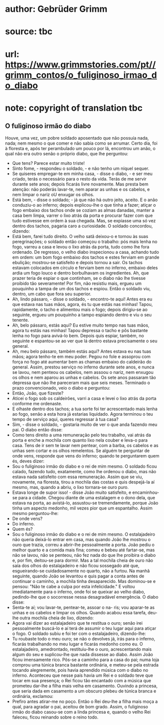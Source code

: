 # author: Gebrüder Grimm
# source: tbc
# url: https://www.grimmstories.com/pt//grimm_contos/o_fuliginoso_irmao_do_diabo
# note: copyright of translation tbc

## O fuliginoso irmão do diabo 

Houve, uma vez, um pobre soldado aposentado que não possuía nada, nada;
nem mesmo o que comer e não sabia como se arrumar.
Certo dia, foi à floresta e, após ter perambulado um pouco por lá,
encontrou um anão, o qual não era outro senão o próprio diabo, que lhe
perguntou:
- Que tens? Parece estar muito triste!
- Sinto fome, - respondeu o soldado, - e não tenho um níquel sequer.
- Se quiseres empregar-te em minha casa, - disse o diabo, - e ser meu
criado, terás o necessário para o resto da vida. Terás de me servir
durante sete anos; depois ficarás livre novamente. Mas presta bem
atenção:
não poderás lavar-te, nem aparar as unhas e os cabelos, e nem limpar o
nariz oU enxugar os olhos.
- Está bem, - disse o soldado; - já que não há outro jeito, aceito.
E o anão conduziu-o ao inferno; depois explicou-lhe o que tinha a fazer;
atiçar o fogo embaixo dos tachos onde se coziam as almas danadas, manter
a casa bem limpa, varrer o lixo atrás da porta e procurar fazer com que
tudo estivesse em ordem à sua chegada. Mas, se expiasse uma só vez
dentro dos tachos, pagaria caro a curiosidade. O soldado concordou,
dizendo:
- Está bem, farei tudo direito.
O velho satã deixou-o e tornou às suas peregrinações; o soldado então
começou o trabalho: pós mais lenha no fogo, varreu a casa e levou o lixo
atrás da porta, tudo como lhe fora ordenado. De regresso, o velho diabo
inspecionou a casa, achando tudo em ordem: um bom fogo embaixo dos
tachos e estes ferviam em grande ebulição; mostrou-se satisfeito e
depois tornou a sair.
Os tachos estavam colocados em círculo e ferviam bem no inferno, embaixo
deles ardia um fogo louco e dentro borbulhavam os ingredientes. Ah, que
prazer teria de espiar o que continham, se o diabo não lhe tivesse
proibido tão severamente! Por fim, não resistiu mais, ergueu um
pouquinho a tampa de um dos tachos e espiou. Então o soldado viu,
dentro, um cabo que fora seu superior.
- Ah, lindo pássaro, - disse o soldado, - encontro-te aqui! Antes era eu
que estava nas tuas mãos, agora, és tu que estás nas minhas!
Tapou, rapidamente, o tacho e alimentou mais o fogo; depois dirigiu-se
ao seguinte, ergueu um pouquinho a tampo espiando dentro e viu o seu
tenente.
- Ah, belo pássaro, estás aqui? Eu estive muito tempo nas tuas mãos,
agora tu estás nas minhas!
Tapou depressa o tacho e pôs bastante lenha no fogo para avivá-lo bem.
Depois quis espiar, também, no seguinte e espantou-se ao ver que lá
dentro estava precisamente o seu general.
- Ah, meu belo pássaro, também estás aqui? Antes estava eu nas tuas
mãos; agora tenho-te em meu poder.
Pegou no fole e assoprou com força no fogo até aumentar bem as chamas
embaixo do caldeirão do general.
Assim, prestou serviço no inferno durante sete anos, e nunca se lavou,
nem penteou os cabelos, nem assoou o nariz, nem enxugou os olhos e nem
aparou as unhas e cabelos. Os sete anos passaram tão depressa que não
lhe pareceram mais que seis meses. Terminado o prazo convencionado, veio
o diabo e perguntou:
- Então, João, que fizeste?
- Aticei o fogo sob os caldeirões, varri a casa e levei o lixo atrás da
porta conforme me ordenaste.
- E olhaste dentro dos tachos; a tua sorte foi ter acrescentado mais
lenha ao fogo, senão a esta hora já estarias liquidado. Agora terminou o
teu tempo de serviço aqui, queres regressar à tua casa?
- Sim, - disse o soldado, - gostaria muito de ver o que anda fazendo meu
pai.
O diabo então disse:
- Como tens direito a uma remuneração pelo teu trabalho, vai atrás da
porta e enche a mochila com quanto lixo nela couber e leva-o para casa.
Tens de ir sem te lavar nem pentear, com a barba, os cabelos e as unhas
sem cortar e os olhos remelentos. Se alguém te perguntar de onde vens,
responde que vens do inferno; quando te perguntarem quem és, deves
dizer:
- Sou o fuliginoso irmão do diabo e o rei de mim mesmo.
O soldado ficou calado, fazendo tudo, exatamente, como lhe ordenou o
diabo, mas não estava nada satisfeito com essa remuneração.
Assim que se viu, novamente, na floresta, tirou a mochila das costas e
quis despejá-la aí mesmo, mas, quando a abriu, o lixo tornara-se ouro
puro.
- Estava longe de supor isso! - disse João muito satisfeito, e
encaminhou-se para a cidade.
Chegou diante de uma estalagem e o dono dela, que estava na porta, ao
avistá-lo, assustou-se tremendamente, porque João tinha um aspecto
medonho, mil vezes pior que um espantalho. Assim mesmo perguntou-lhe:
- De onde vens?
- Do inferno.
- Quem és?
- Sou o fuliginoso irmão do diabo e o rei de mim mesmo.
O estalajadeiro não queria deixá-lo entrar em casa, mas quando João lhe
mostrou o ouro que trazia, correu a abrir-lhe pessoalmente a porta.
João pediu o melhor quarto e a comida mais fina; comeu e bebeu até
fartar-se, mas não se lavou, não se penteou, não fez nada do que lhe
proibira o diabo e, por fim, deitou-se para dormir.
Mas a tal mochila cheia de ouro não saía dos olhos do estalajadeiro e
não ficou sossegado até que, esgueirando-se cuidadosamente no quarto,
não a furtou.
Na manhã seguinte, quando João se levantou e quis pagar a conta antes de
continuar o caminho, a mochila tinha desaparecido. Mas dominou-se e
pensou: "Não te cabe a culpa por esta infelicidade." E voltou
imediatamente para o inferno, onde foi se queixar ao velho diabo,
pedindo-lhe que o socorresse nessa desagradável emergência. O diabo
disse:
- Senta-te aí; vou lavar-te, pentear-te, assoar o na- ris; vou aparar-te
as unhas e os cabelos e limpar os olhos.
Quando acabou essa tarefa, deu-lhe outra mochila cheia de lixo,
dizendo:
- Agora vai dizer ao estalajadeiro que te restitua o ouro; senão irei
pessoalmente buscá-lo e aí terá de assumir o teu lugar aqui para atiçar
o fogo.
O soldado subiu e foi ter com o estalajadeiro, dizendo-lhe:
- Tu roubaste todo o meu ouro; se não o devolves já, irás para o
inferno, ficarás trabalhando no meu lugar e ficarás medonho como eu.
O estalajadeiro, amedrontado, restituiu-lhe o ouro, acrescentando mais
algum do seu e suplicou-lhe que nada dissesse ao diabo.
Assim João ficou imensamente rico. Pôs-se a caminho para a casa do pai;
numa loja comprou uma túnica branca bastante ordinária, e meteu-se pela
estrada tocando alegremente, pois havia aprendido música com o diabo no
inferno.
Aconteceu que nesse país havia um Rei e o soldado teve que tocar em sua
presença; o Rei ficou tão encantado com a música que prometeu dar-lhe a
filha mais velha em casamento. Ouvindo a princesa, que seria dada em
casamento a um obscuro plebeu de túnica branca e ordinária, exclamou:
- Prefiro antes atirar-me no poço.
Então o Rei deu-lhe a filha mais moça a qual, para agradar o pai,
aceitou de bom grado.
Assim, o fuliginoso irmão do diabo casou-se com a linda princesa e,
quando o velho Rei faleceu, ficou reinando sobre o reino todo.
